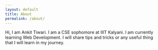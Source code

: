 ```yaml
---
layout: default
title: About
permalink: /about/
---
```


Hi, I am Ankit Tiwari. I am a CSE sophomore at IIIT Kalyani. I am currently learning Web Development. I will share tips and tricks or any useful thing that I will learn in my journey.